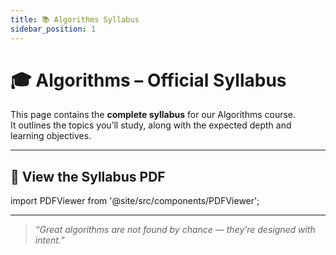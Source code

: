 ```yaml
---
title: 📚 Algorithms Syllabus
sidebar_position: 1
---
```


# 🎓 Algorithms – Official Syllabus

This page contains the **complete syllabus** for our Algorithms course.  
It outlines the topics you’ll study, along with the expected depth and learning objectives.  

---

## 📄 View the Syllabus PDF

import PDFViewer from '@site/src/components/PDFViewer';

<PDFViewer file="https://drive.google.com/file/d/12pit4oSB542T0H0AfXd-hCdt1jkLHqDE/preview" />

 
---

> _“Great algorithms are not found by chance — they’re designed with intent.”_
